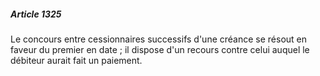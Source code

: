 ##### Article 1325

Le concours entre cessionnaires successifs d'une créance se résout en faveur du premier en date ; il dispose d'un recours contre celui auquel le débiteur aurait fait un paiement.

